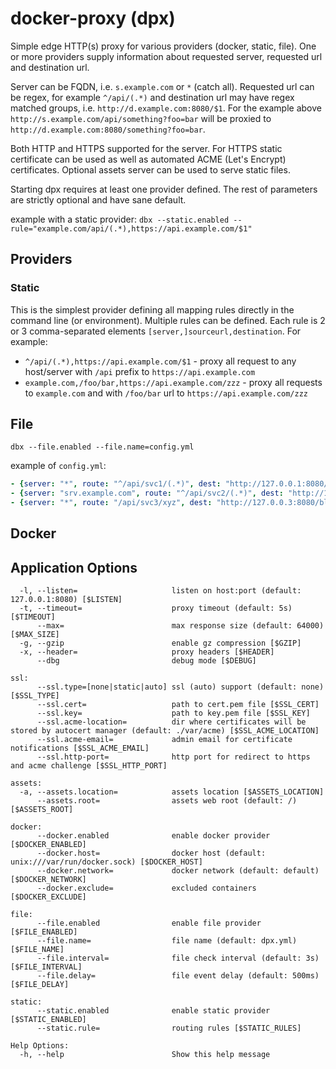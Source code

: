 # docker-proxy (dpx)

Simple edge HTTP(s) proxy for various providers (docker, static, file). One or more providers supply information 
about requested server, requested url and destination url. 

Server can be FQDN, i.e. `s.example.com` or `*` (catch all). Requested url can be regex, for example `^/api/(.*)` and destination url
may have regex matched groups, i.e. `http://d.example.com:8080/$1`. For the example above `http://s.example.com/api/something?foo=bar` will be proxied to `http://d.example.com:8080/something?foo=bar`.

Both HTTP and HTTPS supported for the server. For HTTPS static certificate can be used as well as automated 
ACME (Let's Encrypt) certificates. Optional assets server can be used to serve static files.

Starting dpx requires at least one provider defined. The rest of parameters are strictly optional and have sane default.

example with a static provider: `dbx --static.enabled --rule="example.com/api/(.*),https://api.example.com/$1"`

## Providers

### Static

This is the simplest provider defining all mapping rules directly in the command line (or environment). Multiple rules can be defined.
Each rule is 2 or 3 comma-separated elements `[server,]sourceurl,destination`. For example:

- `^/api/(.*),https://api.example.com/$1` - proxy all request to any host/server with `/api` prefix to `https://api.example.com`
- `example.com,/foo/bar,https://api.example.com/zzz` - proxy all requests to `example.com` and with `/foo/bar` url to `https://api.example.com/zzz` 

## File

`dbx --file.enabled --file.name=config.yml`

example of `config.yml`:

```yaml
- {server: "*", route: "^/api/svc1/(.*)", dest: "http://127.0.0.1:8080/blah1/$1"}
- {server: "srv.example.com", route: "^/api/svc2/(.*)", dest: "http://127.0.0.2:8080/blah2/$1/abc"}
- {server: "*", route: "/api/svc3/xyz", dest: "http://127.0.0.3:8080/blah3/xyz"}
```
## Docker

## Application Options

```
  -l, --listen=                     listen on host:port (default: 127.0.0.1:8080) [$LISTEN]
  -t, --timeout=                    proxy timeout (default: 5s) [$TIMEOUT]
      --max=                        max response size (default: 64000) [$MAX_SIZE]
  -g, --gzip                        enable gz compression [$GZIP]
  -x, --header=                     proxy headers [$HEADER]
      --dbg                         debug mode [$DEBUG]

ssl:
      --ssl.type=[none|static|auto] ssl (auto) support (default: none) [$SSL_TYPE]
      --ssl.cert=                   path to cert.pem file [$SSL_CERT]
      --ssl.key=                    path to key.pem file [$SSL_KEY]
      --ssl.acme-location=          dir where certificates will be stored by autocert manager (default: ./var/acme) [$SSL_ACME_LOCATION]
      --ssl.acme-email=             admin email for certificate notifications [$SSL_ACME_EMAIL]
      --ssl.http-port=              http port for redirect to https and acme challenge [$SSL_HTTP_PORT]

assets:
  -a, --assets.location=            assets location [$ASSETS_LOCATION]
      --assets.root=                assets web root (default: /) [$ASSETS_ROOT]

docker:
      --docker.enabled              enable docker provider [$DOCKER_ENABLED]
      --docker.host=                docker host (default: unix:///var/run/docker.sock) [$DOCKER_HOST]
      --docker.network=             docker network (default: default) [$DOCKER_NETWORK]
      --docker.exclude=             excluded containers [$DOCKER_EXCLUDE]

file:
      --file.enabled                enable file provider [$FILE_ENABLED]
      --file.name=                  file name (default: dpx.yml) [$FILE_NAME]
      --file.interval=              file check interval (default: 3s) [$FILE_INTERVAL]
      --file.delay=                 file event delay (default: 500ms) [$FILE_DELAY]

static:
      --static.enabled              enable static provider [$STATIC_ENABLED]
      --static.rule=                routing rules [$STATIC_RULES]

Help Options:
  -h, --help                        Show this help message
  
```